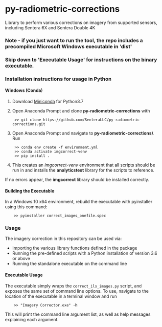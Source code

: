# py-radiometric-corrections
Library to perform various corrections on imagery from supported sensors, including Sentera 6X and Sentera Double 4K

### Note - if you just want to run the tool, the repo includes a precompiled Microsoft Windows executable in 'dist'
### Skip down to 'Executable Usage' for instructions on the binary executable.

### Installation instructions for usage in Python

#### Windows (Conda)
    
1) Download [Miniconda](https://docs.conda.io/en/latest/miniconda.html) for Python3.7

2) Open Anaconda Prompt and clone **py-radiometric-corrections** with

        >> git clone https://github.com/SenteraLLC/py-radiometric-corrections.git

3) Open Anaconda Prompt and navigate to **py-radiometric-corrections/**.  Run

        >> conda env create -f environment.yml
        >> conda activate imgcorrect-venv
        >> pip install .
        
4) This creates an *imgcorrect-venv* environment that all scripts should be run in and installs the **analyticstest**
   library for the scripts to reference. 
        
If no errors appear, the **imgcorrect** library should be installed correctly.

#### Building the Executable
In a Windows 10 x64 environment, rebuild the executable with pyinstaller using this command:

		>> pyinstaller correct_images_onefile.spec

### Usage
The imagery correction in this repository can be used via:
* Importing the various library functions defined in the package
* Running the pre-defined scripts with a Python installation of version 3.6 or above
* Running the standalone executable on the command line

#### Executable Usage
The executable simply wraps the `correct_ils_images.py` script, and exposes the same set of command line options.
To use, navigate to the location of the executable in a terminal window and run 

        >> "Imagery Corrector.exe" -h
        
This will print the command line argument list, as well as help messages explaining each argument.
